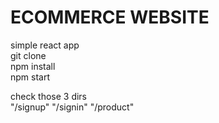 # ECOMMERCE WEBSITE

simple react app\
git clone\
npm install\
npm start

check those 3 dirs\
"/signup" "/signin" "/product"
